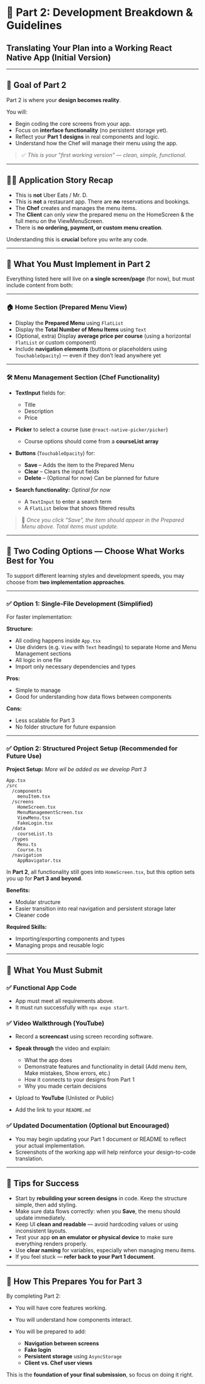 # 🚧 **Part 2: Development Breakdown & Guidelines**

## Translating Your Plan into a Working React Native App (Initial Version)

---

## 🎯 **Goal of Part 2**

Part 2 is where your **design becomes reality**.

You will:

* Begin coding the core screens from your app.
* Focus on **interface functionality** (no persistent storage yet).
* Reflect your **Part 1 designs** in real components and logic.
* Understand how the Chef will manage their menu using the app.

> ✅ *This is your "first working version" — clean, simple, functional.*

---

## 🧑‍🍳 Application Story Recap

* This is **not** Uber Eats / Mr. D. 
* This is **not** a restaurant app. There are **no** reservations and bookings. 
* The **Chef** creates and manages the menu items.
* The **Client** can only *view* the prepared menu on the HomeScreen & the full menu on the ViewMenuScreen.
* There is **no ordering, payment, or custom menu creation**.

Understanding this is **crucial** before you write any code.

---

## 📱 What You Must Implement in Part 2

Everything listed here will live on **a single screen/page** (for now), but must include content from both:

---

### 🏠 **Home Section (Prepared Menu View)**

* Display the **Prepared Menu** using `FlatList`
* Display the **Total Number of Menu Items** using `Text`
* (Optional, extra) Display **average price per course** (using a horizontal `FlatList` or custom component)
* Include **navigation elements** (buttons or placeholders using `TouchableOpacity`) — even if they don’t lead anywhere yet

---

### 🛠️ **Menu Management Section (Chef Functionality)**

* **TextInput** fields for:

  * Title
  * Description
  * Price
* **Picker** to select a course (use `@react-native-picker/picker`)

  * Course options should come from a **courseList array**
* **Buttons** (`TouchableOpacity`) for:

  * **Save** – Adds the item to the Prepared Menu
  * **Clear** – Clears the input fields
  * **Delete** – (Optional for now) Can be planned for future
* **Search functionality:** *Optinal for now*

  * A `TextInput` to enter a search term
  * A `FlatList` below that shows filtered results

> 🧠 *Once you click “Save”, the item should appear in the Prepared Menu above. Total items must update.*

---

## 🧰 Two Coding Options — Choose What Works Best for You

To support different learning styles and development speeds, you may choose from **two implementation approaches**.

---

### ✅ **Option 1: Single-File Development (Simplified)**

For faster implementation:

**Structure:**

* All coding happens inside `App.tsx`
* Use dividers (e.g. `View` with `Text` headings) to separate Home and Menu Management sections
* All logic in one file
* Import only necessary dependencies and types

**Pros:**

* Simple to manage
* Good for understanding how data flows between components

**Cons:**

* Less scalable for Part 3
* No folder structure for future expansion

---

### ✅ **Option 2: Structured Project Setup (Recommended for Future Use)**

**Project Setup:**
*More wil be added as we develop Part 3*
```
App.tsx
/src
  /components
    menuItem.tsx
  /screens
    HomeScreen.tsx
    MenuManagementScreen.tsx
    ViewMenu.tsx
    FakeLogin.tsx
  /data
    courseList.ts
  /types
    Menu.ts
    Course.ts
  /navigation
    AppNavigator.tsx
```

In **Part 2**, all functionality still goes into `HomeScreen.tsx`, but this option sets you up for **Part 3 and beyond**.

**Benefits:**

* Modular structure
* Easier transition into real navigation and persistent storage later
* Cleaner code

**Required Skills:**

* Importing/exporting components and types
* Managing props and reusable logic

---

## 🧾 What You Must Submit

### ✅ **Functional App Code**

* App must meet all requirements above.
* It must run successfully with `npx expo start`.

### ✅ **Video Walkthrough (YouTube)**

* Record a **screencast** using screen recording software.
* **Speak through** the video and explain:

  * What the app does
  * Demonstrate features and functionality in detail (Add menu item, Make mistakes, Show errors, etc.)
  * How it connects to your designs from Part 1
  * Why you made certain decisions
* Upload to **YouTube** (Unlisted or Public)
* Add the link to your `README.md`

### ✅ **Updated Documentation (Optional but Encouraged)**

* You may begin updating your Part 1 document or README to reflect your actual implementation.
* Screenshots of the working app will help reinforce your design-to-code translation.

---

## 📌 Tips for Success

* Start by **rebuilding your screen designs** in code. Keep the structure simple, then add styling.
* Make sure data flows correctly: when you **Save**, the menu should update immediately.
* Keep UI **clean and readable** — avoid hardcoding values or using inconsistent layouts.
* Test your app **on an emulator or physical device** to make sure everything renders properly.
* Use **clear naming** for variables, especially when managing menu items.
* If you feel stuck — **refer back to your Part 1 document**.

---

## 🧩 How This Prepares You for Part 3

By completing Part 2:

* You will have core features working.
* You will understand how components interact.
* You will be prepared to add:

  * **Navigation between screens**
  * **Fake login**
  * **Persistent storage** using `AsyncStorage`
  * **Client vs. Chef user views**

This is the **foundation of your final submission**, so focus on doing it right.
